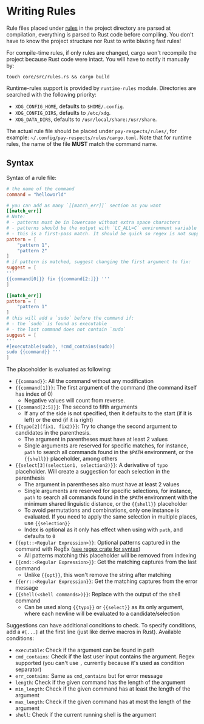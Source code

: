 # Writing Rules

Rule files placed under [rules](./rules) in the project directory are parsed at compilation, everything is parsed to Rust code before compiling. You don't have to know the project structure nor Rust to write blazing fast rules!

For compile-time rules, if only rules are changed, cargo won't recompile the project because Rust code were intact. You will have to notify it manually by:
```shell
touch core/src/rules.rs && cargo build
```

Runtime-rules support is provided by `runtime-rules` module. Directories are searched with the following priority:

- `XDG_CONFIG_HOME`, defaults to `$HOME/.config`.
- `XDG_CONFIG_DIRS`, defaults to `/etc/xdg`.
- `XDG_DATA_DIRS`, defaults to `/usr/local/share:/usr/share`.

The actual rule file should be placed under `pay-respects/rules/`, for example: `~/.config/pay-respects/rules/cargo.toml`. Note that for runtime rules, the name of the file **MUST** match the command name.

## Syntax

Syntax of a rule file:
```toml
# the name of the command
command = "helloworld"

# you can add as many `[[match_err]]` section as you want
[[match_err]]
# Note:
# - patterns must be in lowercase without extra space characters
# - patterns should be the output with `LC_ALL=C` environment variable
# - this is a first-pass match. It should be quick so regex is not supported
pattern = [
	"pattern 1",
	"pattern 2"
]
# if pattern is matched, suggest changing the first argument to fix:
suggest = [
'''
{{command[0]}} fix {{command[2:]}} '''
]

[[match_err]]
pattern = [
	"pattern 1"
]
# this will add a `sudo` before the command if:
# - the `sudo` is found as executable
# - the last command does not contain `sudo`
suggest = [
'''
#[executable(sudo), !cmd_contains(sudo)]
sudo {{command}} '''
]
```

The placeholder is evaluated as following:

- `{{command}}`: All the command without any modification
- `{{command[1]}}`: The first argument of the command (the command itself has index of 0)
	- Negative values will count from reverse.
- `{{command[2:5]}}`: The second to fifth arguments
	- If any of the side is not specified, then it defaults to the start (if it is left) or the end (if it is right)
- `{{typo[2](fix1, fix2)}}`: Try to change the second argument to candidates in the parenthesis.
	- The argument in parentheses must have at least 2 values
	- Single arguments are reserved for specific matches, for instance, `path` to search all commands found in the `$PATH` environment, or the `{{shell}}` placeholder, among others
- `{{select[3](selection1, selection2)}}`: A derivative of `typo` placeholder. Will create a suggestion for each selection in the parenthesis
	- The argument in parentheses also must have at least 2 values
	- Single arguments are reserved for specific selections, for instance, `path` to search all commands found in the `$PATH` environment with the minimum shared linguistic distance, or the `{{shell}}` placeholder
	- To avoid permutations and combinations, only one instance is evaluated. If you need to apply the same selection in multiple places, use `{{selection}}`
	- Index is optional as it only has effect when using with `path`, and defaults to `0`
- `{{opt::<Regular Expression>}}`: Optional patterns captured in the command with RegEx ([see regex crate for syntax](https://docs.rs/regex-lite/latest/regex_lite/#syntax))
	- All patterns matching this placeholder will be removed from indexing
- `{{cmd::<Regular Expression>}}`: Get the matching captures from the last command
	- Unlike `{{opt}}`, this won't remove the string after matching
- `{{err::<Regular Expression}}`: Get the matching captures from the error message
- `{{shell(<shell commands>)}}`: Replace with the output of the shell command
	- Can be used along `{{typo}}` or `{{select}}` as its only argument, where each newline will be evaluated to a candidate/selection

Suggestions can have additional conditions to check. To specify conditions, add a `#[...]` at the first line (just like derive macros in Rust). Available conditions:

- `executable`: Check if the argument can be found in path
- `cmd_contains`: Check if the last user input contains the argument. Regex supported (you can't use `,` currently because it's used as condition separator)
- `err_contains`: Same as `cmd_contains` but for error message
- `length`: Check if the given command has the length of the argument
- `min_length`: Check if the given command has at least the length of the argument
- `max_length`: Check if the given command has at most the length of the argument
- `shell`: Check if the current running shell is the argument

